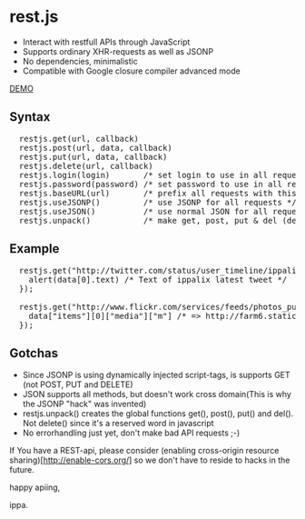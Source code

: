 rest.js
=======
* Interact with restfull APIs through JavaScript
* Supports ordinary XHR-requests as well as JSONP
* No dependencies, minimalistic
* Compatible with Google closure compiler advanced mode

[DEMO](http://ippa.se/restjs/)

Syntax
------
<pre>
  restjs.get(url, callback)
  restjs.post(url, data, callback)
  restjs.put(url, data, callback)
  restjs.delete(url, callback)
  restjs.login(login)       /* set login to use in all requests */
  restjs.password(password) /* set password to use in all requests */
  restjs.baseURL(url)       /* prefix all requests with this url */
  restjs.useJSONP()         /* use JSONP for all requests */
  restjs.useJSON()          /* use normal JSON for all requests */
  restjs.unpack()           /* make get, post, put & del (delete is a reserved word) available as top level methods */
</pre>

Example
-------
<pre>
  restjs.get("http://twitter.com/status/user_timeline/ippalix.json?count=10", function(data) {
    alert(data[0].text) /* Text of ippalix latest tweet */
  });

  restjs.get("http://www.flickr.com/services/feeds/photos_public.gne?format=json", function(data) {
    data["items"][0]["media"]["m"] /* => http://farm6.static.flickr.com/5064/xxxxxxxxxx.jpg */
  });
</pre>

Gotchas
-------
* Since JSONP is using dynamically injected script-tags, is supports GET (not POST, PUT and DELETE)
* JSON supports all methods, but doesn't work cross domain(This is why the JSONP "hack" was invented)
* restjs.unpack() creates the global functions get(), post(), put() and del(). Not delete() since it's a reserved word in javascript
* No errorhandling just yet, don't make bad API requests ;-)

If You have a REST-api, please consider (enabling cross-origin resource sharing)[http://enable-cors.org/] so we don't have to reside to hacks in the future.

happy apiing,

ippa.

